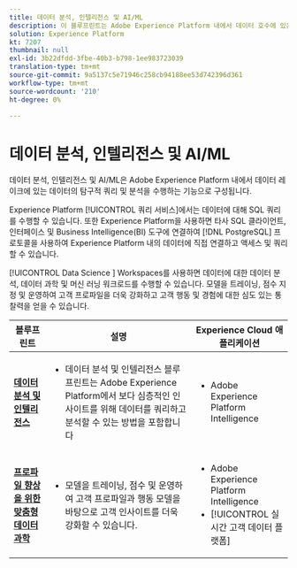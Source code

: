 ```yaml
---
title: 데이터 분석, 인텔리전스 및 AI/ML
description: 이 블루프린트는 Adobe Experience Platform 내에서 데이터 호수에 있는 데이터의 탐구적 쿼리 및 분석을 수행할 수 있는 기능을 보여줍니다.
solution: Experience Platform
kt: 7207
thumbnail: null
exl-id: 3b22dfdd-3fbe-40b3-b798-1ee983723039
translation-type: tm+mt
source-git-commit: 9a5137c5e71946c258cb94188ee53d742396d361
workflow-type: tm+mt
source-wordcount: '210'
ht-degree: 0%

---
```


# 데이터 분석, 인텔리전스 및 AI/ML

데이터 분석, 인텔리전스 및 AI/ML은 Adobe Experience Platform 내에서 데이터 레이크에 있는 데이터의 탐구적 쿼리 및 분석을 수행하는 기능으로 구성됩니다.

Experience Platform [!UICONTROL 쿼리 서비스]에서는 데이터에 대해 SQL 쿼리를 수행할 수 있습니다. 또한 Experience Platform을 사용하면 타사 SQL 클라이언트, 인터페이스 및 Business Intelligence(BI) 도구에 연결하여 [!DNL PostgreSQL] 프로토콜을 사용하여 Experience Platform 내의 데이터에 직접 연결하고 액세스 및 쿼리할 수 있습니다.

[!UICONTROL Data Science ] Workspaces를 사용하면 데이터에 대한 데이터 분석, 데이터 과학 및 머신 러닝 워크로드를 수행할 수 있습니다. 모델을 트레이닝, 점수 지정 및 운영하여 고객 프로파일을 더욱 강화하고 고객 행동 및 경험에 대한 심도 있는 통찰력을 얻을 수 있습니다.

| 블루프린트 | 설명 | Experience Cloud 애플리케이션 |
|---|---|---|
| **[데이터 분석 및 인텔리전스](analysis.md)** | <ul><li>데이터 분석 및 인텔리전스 블루프린트는 Adobe Experience Platform에서 보다 심층적인 인사이트를 위해 데이터를 쿼리하고 분석할 수 있는 방법을 포함합니다</ul></li> | <ul><li> Adobe Experience Platform Intelligence</ul></li> |
| **[프로파일 향상을 위한 맞춤형 데이터 과학](data-science.md)** | <ul><li>모델을 트레이닝, 점수 및 운영하여 고객 프로파일과 행동 모델을 바탕으로 고객 인사이트를 더욱 강화할 수 있습니다.</li></ul> | <ul><li>Adobe Experience Platform Intelligence</li><li> [!UICONTROL 실시간 고객 데이터 플랫폼]</li></ul> |
